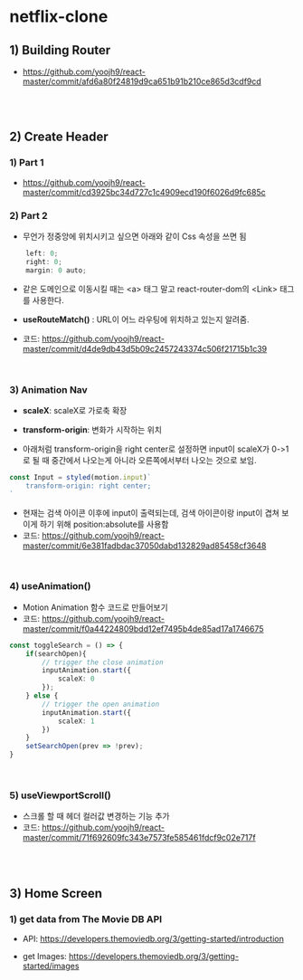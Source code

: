 # netflix-clone

## 1) Building Router

- https://github.com/yoojh9/react-master/commit/afd6a80f24819d9ca651b91b210ce865d3cdf9cd

<br><br>

## 2) Create Header

### 1) Part 1

- https://github.com/yoojh9/react-master/commit/cd3925bc34d727c1c4909ecd190f6026d9fc685c

### 2) Part 2

- 무언가 정중앙에 위치시키고 싶으면 아래와 같이 Css 속성을 쓰면 됨

```TypeScript
    left: 0;
    right: 0;
    margin: 0 auto;
```

- 같은 도메인으로 이동시킬 때는 \<a\> 태그 말고 react-router-dom의 \<Link\> 태그를 사용한다.

- **useRouteMatch()** : URL이 어느 라우팅에 위치하고 있는지 알려줌.

- 코드: https://github.com/yoojh9/react-master/commit/d4de9db43d5b09c2457243374c506f21715b1c39

<br>

### 3) Animation Nav

- **scaleX**: scaleX로 가로축 확장
- **transform-origin**: 변화가 시작하는 위치

- 아래처럼 transform-origin을 right center로 설정하면 input이 scaleX가 0->1로 될 때 중간에서 나오는게 아니라 오른쪽에서부터 나오는 것으로 보임.

```TypeScript
const Input = styled(motion.input)`
    transform-origin: right center;
`
```

- 현재는 검색 아이콘 이후에 input이 출력되는데, 검색 아이콘이랑 input이 겹쳐 보이게 하기 위해 position:absolute를 사용함
- 코드: https://github.com/yoojh9/react-master/commit/6e381fadbdac37050dabd132829ad85458cf3648

<br>

### 4) useAnimation()

- Motion Animation 함수 코드로 만들어보기
- 코드: https://github.com/yoojh9/react-master/commit/f0a44224809bdd12ef7495b4de85ad17a1746675

```TypeScript
const toggleSearch = () => {
    if(searchOpen){
        // trigger the close animation
        inputAnimation.start({
            scaleX: 0
        });
    } else {
        // trigger the open animation
        inputAnimation.start({
            scaleX: 1
        })
    }
    setSearchOpen(prev => !prev);
}
```

<br>

### 5) useViewportScroll()

- 스크롤 할 때 헤더 컬러값 변경하는 기능 추가
- 코드: https://github.com/yoojh9/react-master/commit/71f692609fc343e7573fe585461fdcf9c02e717f

<br><br>

## 3) Home Screen

### 1) get data from The Movie DB API

- API: https://developers.themoviedb.org/3/getting-started/introduction

- get Images: https://developers.themoviedb.org/3/getting-started/images

